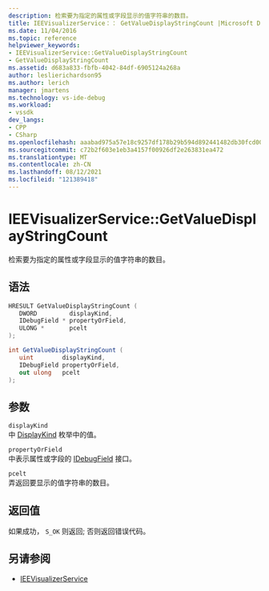 ```yaml
---
description: 检索要为指定的属性或字段显示的值字符串的数目。
title: IEEVisualizerService：： GetValueDisplayStringCount |Microsoft Docs
ms.date: 11/04/2016
ms.topic: reference
helpviewer_keywords:
- IEEVisualizerService::GetValueDisplayStringCount
- GetValueDisplayStringCount
ms.assetid: d683a833-fbfb-4042-84df-6905124a268a
author: leslierichardson95
ms.author: lerich
manager: jmartens
ms.technology: vs-ide-debug
ms.workload:
- vssdk
dev_langs:
- CPP
- CSharp
ms.openlocfilehash: aaabad975a57e18c9257df178b29b594d892441482db30fcd00836c322fb0169
ms.sourcegitcommit: c72b2f603e1eb3a4157f00926df2e263831ea472
ms.translationtype: MT
ms.contentlocale: zh-CN
ms.lasthandoff: 08/12/2021
ms.locfileid: "121389418"
---
```

# <a name="ieevisualizerservicegetvaluedisplaystringcount"></a>IEEVisualizerService::GetValueDisplayStringCount
检索要为指定的属性或字段显示的值字符串的数目。

## <a name="syntax"></a>语法

```cpp
HRESULT GetValueDisplayStringCount (
   DWORD         displayKind,
   IDebugField * propertyOrField,
   ULONG *       pcelt
);
```

```csharp
int GetValueDisplayStringCount (
   uint        displayKind,
   IDebugField propertyOrField,
   out ulong   pcelt
);
```

## <a name="parameters"></a>参数
`displayKind`\
中 [DisplayKind](../../../extensibility/debugger/reference/displaykind.md) 枚举中的值。

`propertyOrField`\
中表示属性或字段的 [IDebugField](../../../extensibility/debugger/reference/idebugfield.md) 接口。

`pcelt`\
弄返回要显示的值字符串的数目。

## <a name="return-value"></a>返回值
 如果成功， `S_OK` 则返回; 否则返回错误代码。

## <a name="see-also"></a>另请参阅
- [IEEVisualizerService](../../../extensibility/debugger/reference/ieevisualizerservice.md)
